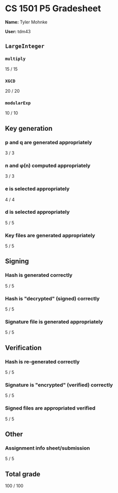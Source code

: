 # CS 1501 P5 Gradesheet

__Name:__ Tyler Mohnke

__User:__ tdm43

## `LargeInteger`

### `multiply`

15 / 15

### `XGCD`

20 / 20

### `modularExp`

10 / 10


## Key generation

### p and q are generated appropriately

3 / 3

### n and φ(n) computed appropriately

3 / 3

### e is selected appropriately

4 / 4

### d is selected appropriately

5 / 5

### Key files are generated appropriately

5 / 5


## Signing

### Hash is generated correctly


5 / 5

### Hash is "decrypted" (signed) correctly


5 / 5

### Signature file is generated appropriately


5 / 5


## Verification

### Hash is re-generated correctly


5 / 5

### Signature is "encrypted" (verified) correctly


5 / 5

### Signed files are appropriated verified


5 / 5


## Other

### Assignment info sheet/submission


5 / 5

## Total grade

100 / 100

